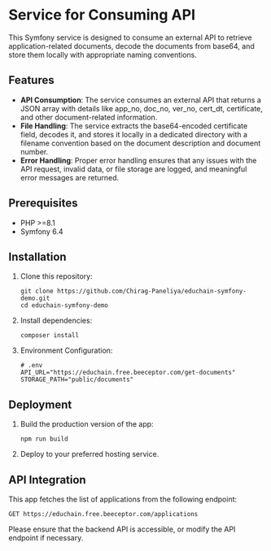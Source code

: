 # Service for Consuming API

This Symfony service is designed to consume an external API to retrieve application-related documents, decode the documents from base64, and store them locally with appropriate naming conventions.

## Features

- **API Consumption**: The service consumes an external API that returns a JSON array with details like app_no, doc_no, ver_no, cert_dt, certificate, and other document-related information.
- **File Handling**: The service extracts the base64-encoded certificate field, decodes it, and stores it locally in a dedicated directory with a filename convention based on the document description and document number.
- **Error Handling**: Proper error handling ensures that any issues with the API request, invalid data, or file storage are logged, and meaningful error messages are returned.

## Prerequisites

- PHP >=8.1
- Symfony 6.4

## Installation

1. Clone this repository:
   ```
   git clone https://github.com/Chirag-Paneliya/educhain-symfony-demo.git
   cd educhain-symfony-demo
   ```

2. Install dependencies:
    ```
    composer install
    ```

3. Environment Configuration:
    ```
    # .env
    API_URL="https://educhain.free.beeceptor.com/get-documents"
    STORAGE_PATH="public/documents"
    ```

## Deployment

1. Build the production version of the app:
    ```
    npm run build
    ```

2. Deploy to your preferred hosting service.

## API Integration

This app fetches the list of applications from the following endpoint:

```
GET https://educhain.free.beeceptor.com/applications
```

Please ensure that the backend API is accessible, or modify the API endpoint if necessary.